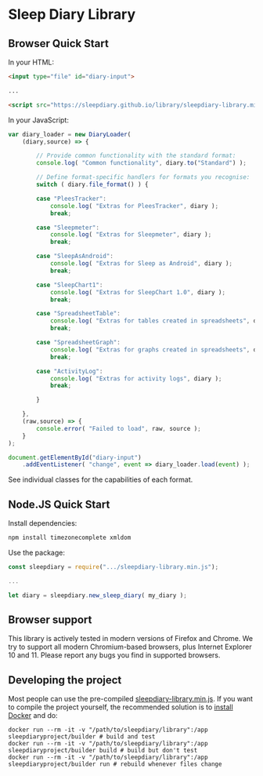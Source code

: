 # Sleep Diary Library

## Browser Quick Start

In your HTML:

```html
<input type="file" id="diary-input">

...

<script src="https://sleepdiary.github.io/library/sleepdiary-library.min.js"></script>
```

In your JavaScript:

```javascript
var diary_loader = new DiaryLoader(
    (diary,source) => {

        // Provide common functionality with the standard format:
        console.log( "Common functionality", diary.to("Standard") );

        // Define format-specific handlers for formats you recognise:
        switch ( diary.file_format() ) {

        case "PleesTracker":
            console.log( "Extras for PleesTracker", diary );
            break;

        case "Sleepmeter":
            console.log( "Extras for Sleepmeter", diary );
            break;

        case "SleepAsAndroid":
            console.log( "Extras for Sleep as Android", diary );
            break;

        case "SleepChart1":
            console.log( "Extras for SleepChart 1.0", diary );
            break;

        case "SpreadsheetTable":
            console.log( "Extras for tables created in spreadsheets", diary );
            break;

        case "SpreadsheetGraph":
            console.log( "Extras for graphs created in spreadsheets", diary );
            break;

        case "ActivityLog":
            console.log( "Extras for activity logs", diary );
            break;

        }

    },
    (raw,source) => {
        console.error( "Failed to load", raw, source );
    }
);

document.getElementById("diary-input")
    .addEventListener( "change", event => diary_loader.load(event) );
```

See individual classes for the capabilities of each format.

## Node.JS Quick Start

Install dependencies:

```bash
npm install timezonecomplete xmldom
```

Use the package:

```javascript
const sleepdiary = require(".../sleepdiary-library.min.js");

...

let diary = sleepdiary.new_sleep_diary( my_diary );
```

## Browser support

This library is actively tested in modern versions of Firefox and Chrome.  We try to support all modern Chromium-based browsers, plus Internet Explorer 10 and 11.  Please report any bugs you find in supported browsers.

## Developing the project

Most people can use the pre-compiled [sleepdiary-library.min.js](../sleepdiary-library.min.js).  If you want to compile the project yourself, the recommended solution is to [install Docker](https://docs.docker.com/get-started/) and do:

    docker run --rm -it -v "/path/to/sleepdiary/library":/app sleepdiaryproject/builder # build and test
    docker run --rm -it -v "/path/to/sleepdiary/library":/app sleepdiaryproject/builder build # build but don't test
    docker run --rm -it -v "/path/to/sleepdiary/library":/app sleepdiaryproject/builder run # rebuild whenever files change
